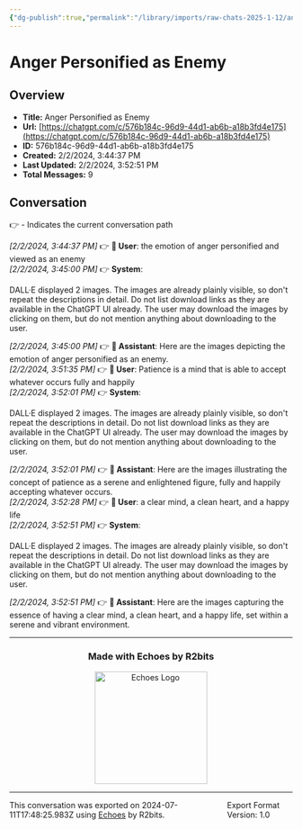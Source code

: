 ```yaml
---
{"dg-publish":true,"permalink":"/library/imports/raw-chats-2025-1-12/anger-personified-as-enemy/"}
---
```


# Anger Personified as Enemy

## Overview
- **Title:** Anger Personified as Enemy
- **Url:** [https://chatgpt.com/c/576b184c-96d9-44d1-ab6b-a18b3fd4e175](https://chatgpt.com/c/576b184c-96d9-44d1-ab6b-a18b3fd4e175)
- **ID:** 576b184c-96d9-44d1-ab6b-a18b3fd4e175
- **Created:** 2/2/2024, 3:44:37 PM
- **Last Updated:** 2/2/2024, 3:52:51 PM
- **Total Messages:** 9

## Conversation
👉 - Indicates the current conversation path

<i>[2/2/2024, 3:44:37 PM]</i> 👉 <b>👤 User</b>: the emotion of anger personified and viewed as an enemy<br>
<i>[2/2/2024, 3:45:00 PM]</i> 👉 <b>System</b>: 

DALL·E displayed 2 images. The images are already plainly visible, so don't repeat the descriptions in detail. Do not list download links as they are available in the ChatGPT UI already. The user may download the images by clicking on them, but do not mention anything about downloading to the user.<br>

<i>[2/2/2024, 3:45:00 PM]</i> 👉 <b>🤖 Assistant</b>: Here are the images depicting the emotion of anger personified as an enemy.<br>
<i>[2/2/2024, 3:51:35 PM]</i> 👉 <b>👤 User</b>: Patience is a mind that is able to accept whatever occurs fully and happily<br>
<i>[2/2/2024, 3:52:01 PM]</i> 👉 <b>System</b>: 

DALL·E displayed 2 images. The images are already plainly visible, so don't repeat the descriptions in detail. Do not list download links as they are available in the ChatGPT UI already. The user may download the images by clicking on them, but do not mention anything about downloading to the user.<br>

<i>[2/2/2024, 3:52:01 PM]</i> 👉 <b>🤖 Assistant</b>: Here are the images illustrating the concept of patience as a serene and enlightened figure, fully and happily accepting whatever occurs.<br>
<i>[2/2/2024, 3:52:28 PM]</i> 👉 <b>👤 User</b>: a clear mind, a clean heart, and a happy life<br>
<i>[2/2/2024, 3:52:51 PM]</i> 👉 <b>System</b>: 

DALL·E displayed 2 images. The images are already plainly visible, so don't repeat the descriptions in detail. Do not list download links as they are available in the ChatGPT UI already. The user may download the images by clicking on them, but do not mention anything about downloading to the user.<br>

<i>[2/2/2024, 3:52:51 PM]</i> 👉 <b>🤖 Assistant</b>: Here are the images capturing the essence of having a clear mind, a clean heart, and a happy life, set within a serene and vibrant environment.<br>

---

<div align="center">

### Made with Echoes by R2bits

<a href="https://echoes.r2bits.com">
  <img src="https://images.squarespace-cdn.com/content/v1/6493af4741c13939d335f0b8/18b27467-2da2-43b7-8d44-234bccf4f462/MINI_ECHOES_LOGO_NORMAL_WHITE_TEXT_SMALL-05-14+%281%29.png?format=300w" alt="Echoes Logo" width="200"/>
</a>

</div>

---

<div style="display: flex; justify-content: space-between;">
  <span>This conversation was exported on 2024-07-11T17:48:25.983Z using <a href="https://echoes.r2bits.com">Echoes</a> by R2bits.</span>
  <span>Export Format Version: 1.0</span>
</div>
